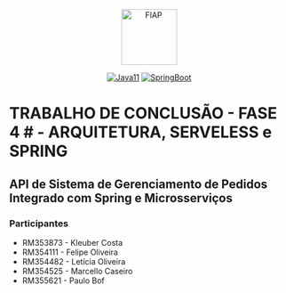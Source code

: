 <div align="center">
<a href="https://www.fiap.com.br" target="_blank">
    <img src="https://on.fiap.com.br/theme/fiap/postech/pos-tech.png" height="100px" alt="FIAP" class="center"/>
</a>

[![Java11](https://img.shields.io/badge/devel-Java-brightgreen)](https://docs.oracle.com/en/java/javase/11)
[![SpringBoot](https://img.shields.io/badge/framework-SpringBoot-brightgreen)](https://docs.spring.io/spring-boot/docs/current/reference/htmlsingle)
</div>

# TRABALHO DE CONCLUSÃO - FASE 4 # - ARQUITETURA, SERVELESS e SPRING

## API de Sistema de Gerenciamento de Pedidos Integrado com Spring e Microsserviços



###  Participantes

- RM353873 - Kleuber Costa
- RM354111 - Felipe Oliveira
- RM354482 - Letícia Oliveira
- RM354525 - Marcello Caseiro
- RM355621 - Paulo Bof